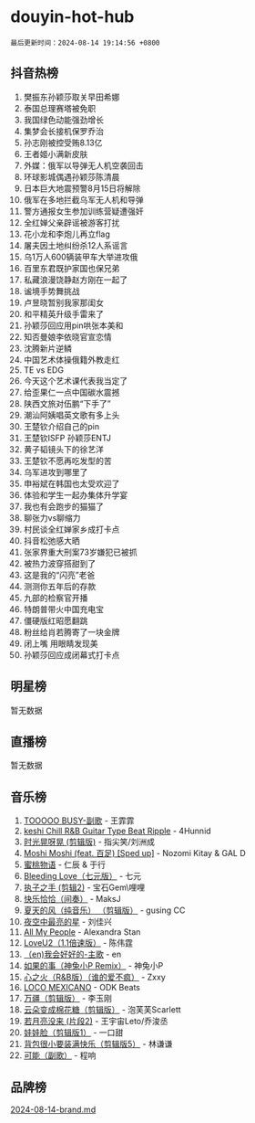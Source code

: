 # douyin-hot-hub

`最后更新时间：2024-08-14 19:14:56 +0800`

## 抖音热榜

1. 樊振东孙颖莎取关早田希娜
1. 泰国总理赛塔被免职
1. 我国绿色动能强劲增长
1. 集梦会长接机保罗乔治
1. 孙志刚被控受贿8.13亿
1. 王者姬小满新皮肤
1. 外媒：俄军以导弹无人机空袭回击
1. 环球影城偶遇孙颖莎陈清晨
1. 日本巨大地震预警8月15日将解除
1. 俄军在多地拦截乌军无人机和导弹
1. 警方通报女生参加训练营疑遭强奸
1. 全红婵父亲辟谣被游客打扰
1. 花小龙和李炮儿再立flag
1. 屠夫因土地纠纷杀12人系谣言
1. 乌1万人600辆装甲车大举进攻俄
1. 百里东君既护家国也保兄弟
1. 私藏浪漫饶静赵方刚在一起了
1. 谧境手势舞挑战
1. 卢昱晓暂别我家那闺女
1. 和平精英升级手雷来了
1. 孙颖莎回应用pin哄张本美和
1. 知否曼娘李依晓官宣恋情
1. 沈腾新片逆鳞
1. 中国艺术体操俄籍外教走红
1. TE vs EDG
1. 今天这个艺术课代表我当定了
1. 给歪果仁一点中国碳水震撼
1. 陕西文旅对伍鹏“下手了”
1. 潮汕阿姨唱英文歌有多上头
1. 王楚钦介绍自己的pin
1. 王楚钦ISFP 孙颖莎ENTJ
1. 黄子韬镜头下的徐艺洋
1. 王楚钦不愿再吃发型的苦
1. 乌军进攻到哪里了
1. 申裕斌在韩国也太受欢迎了
1. 体验和学生一起办集体升学宴
1. 我也有会跑步的猫猫了
1. 聊张力vs聊缩力
1. 村民谈全红婵家乡成打卡点
1. 抖音松弛感大晒
1. 张家界重大刑案73岁嫌犯已被抓
1. 被热力波穿搭甜到了
1. 这是我的“闪亮”老爸
1. 测测你五年后的存款
1. 九部的检察官开播
1. 特朗普带火中国充电宝
1. 僵硬版红昭愿翻跳
1. 粉丝给肖若腾寄了一块金牌
1. 闭上嘴 用眼睛发现美
1. 孙颖莎回应成闭幕式打卡点

## 明星榜

暂无数据

## 直播榜

暂无数据

## 音乐榜

1. [TOOOOO BUSY-副歌](https://sf5-hl-cdn-tos.douyinstatic.com/obj/tos-cn-ve-2774/o0fmjGZetNDjSM5EimFs2QlzBg30YgByJMRQrC) - 王霏霏
1. [keshi Chill R&B Guitar Type Beat Ripple](https://sf3-cdn-tos.douyinstatic.com/obj/tos-cn-ve-2774/okQIfmitAB3HpgZQo0YCEFEACcDhQngn0fkFIC) - 4Hunnid
1. [时光晃呀晃 (剪辑版)](https://sf3-cdn-tos.douyinstatic.com/obj/tos-cn-ve-2774/o8ACeQem3gwI1x3GIYGAfKG0LJebKFRJDwRwyW) - 指尖笑/刘洲成
1. [Moshi Moshi (feat. 百足) [Sped up]](https://sf5-hl-cdn-tos.douyinstatic.com/obj/tos-cn-ve-2774/ocCPFQcXJLeroaIdQLIGAoeeYM3OAUYGDguHXz) - Nozomi Kitay & GAL D
1. [蜜桃物语](https://sf3-cdn-tos.douyinstatic.com/obj/tos-cn-ve-2774/oIhOSCZtIACtYU4XQkngiW9kCBfVD1Fz9IYeqL) - 仁辰 & 于行
1. [Bleeding Love（七元版）](https://sf5-hl-cdn-tos.douyinstatic.com/obj/tos-cn-ve-2774/oEgC9eZFHQ1MfSRnrfkzFp8AayDWqAQMABBgUs) - 七元
1. [执子之手 (剪辑2)](https://sf3-cdn-tos.douyinstatic.com/obj/tos-cn-ve-2774/oUoZLQjCc31XzqsBnBQUNgeKtYPBcgbFDwtfcu) - 宝石Gem\哩哩
1. [快乐恰恰（间奏）](https://sf5-hl-cdn-tos.douyinstatic.com/obj/tos-cn-ve-2774/oMesum3HvWQXJxuMFeVYzf54o2QzH5aEBPOCAn) - MaksJ
1. [夏天的风（纯音乐） （剪辑版）](https://sf5-hl-cdn-tos.douyinstatic.com/obj/tos-cn-ve-2774/oUzLjBZZFQAoNRmGokEeD5zfQCObp6UeFAnTa6) - gusing CC
1. [夜空中最亮的星](https://sf5-hl-cdn-tos.douyinstatic.com/obj/tos-cn-ve-2774/o4IfgGwqqnFeXEMGaS8JBzJAdayAaCeoxqbjCD) - 刘佳兴
1. [All My People](https://sf5-hl-cdn-tos.douyinstatic.com/obj/tos-cn-ve-2774/c7773e6b7c3f4bd9b26cd85b0cfa4eff) - Alexandra Stan
1. [LoveU2（1.1倍速版）](https://sf5-hl-cdn-tos.douyinstatic.com/obj/tos-cn-ve-2774/oQMeDffLaEmgMwgCOEMAFCI6INzoFPgWdD0rsa) - 陈伟霆
1. [（en)我会好好的-主歌](https://sf5-hl-cdn-tos.douyinstatic.com/obj/tos-cn-ve-2774/oUrYpIdrvCbA8m8yAZjbMWjUkL6tiinWMkBTs) - en
1. [如果的事（神兔小P Remix）](https://sf3-cdn-tos.douyinstatic.com/obj/tos-cn-ve-2774/okHtAffz3g4ZB0BMQn9iC9BC6AciI3xCmgQTqt) - 神兔小P
1. [心之火（R&B版）（谁的爱不疯）](https://sf5-hl-cdn-tos.douyinstatic.com/obj/tos-cn-ve-2774/okemkEDaIBBE3OosftCgMxlFkLQZRw37t36ZQv) - Zxxy
1. [LOCO MEXICANO](https://sf5-hl-cdn-tos.douyinstatic.com/obj/tos-cn-ve-2774/owxVoxJorA4ILBfsMAjU6t7O1xW9w0tS7EYzh6) - ODK Beats
1. [万疆（剪辑版）](https://sf5-hl-cdn-tos.douyinstatic.com/obj/tos-cn-ve-2774/ooG7oVgFlDTelKCjCsTTobQvbdtj1BBQXnfZd8) - 李玉刚
1. [云朵变成棉花糖（剪辑版）](https://sf3-cdn-tos.douyinstatic.com/obj/tos-cn-ve-2774/o8LC84GQLALFfXeyJmh8KE61byVQYMMeAZLfEI) - 泡芙芙Scarlett
1. [若月亮没来 (片段2)](https://sf3-cdn-tos.douyinstatic.com/obj/tos-cn-ve-2774/ocQavLLjkCOeDxGyYeIMGgNAIwJ0QXE1Ve3Fzv) - 王宇宙Leto/乔浚丞
1. [娃娃脸（剪辑版1）](https://sf3-cdn-tos.douyinstatic.com/obj/tos-cn-ve-2774/oIimSCgQoNUePTAZ1Ba7TeADY4KetGYsVFeaaB) - 一口甜
1. [背包很小要装满快乐（剪辑版5）](https://sf5-hl-cdn-tos.douyinstatic.com/obj/tos-cn-ve-2774/oUqSJIiBjw2pxsBAiQRmkbZGJrlGCMBPpIW90) - 林谦谦
1. [可能（副歌）](https://sf5-hl-cdn-tos.douyinstatic.com/obj/tos-cn-ve-2774/cde1731888894259b333569393c2fb51) - 程响

## 品牌榜

[2024-08-14-brand.md](2024-08-14-brand.md)
